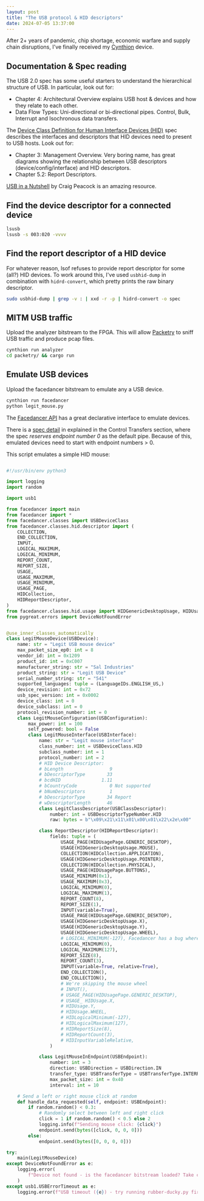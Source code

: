 ```yaml
---
layout: post
title: "The USB protocol & HID descriptors"
date: 2024-07-05 13:37:00
---
```


After 2+ years of pandemic, chip shortage, economic warfare and supply chain disruptions, I've finally received my [Cynthion](https://greatscottgadgets.com/cynthion/) device. 

## Documentation & Spec reading

The USB 2.0 spec has some useful starters to understand the hierarchical structure of USB. In particular, look out for:

- Chapter 4: Architectural Overview explains USB host & devices and how they relate to each other.
- Data Flow Types: Uni-directional or bi-directional pipes. Control, Bulk, Interrupt and Isochronous data transfers.

The [Device Class Definition for Human Interface Devices (HID)](https://usb.org/sites/default/files/hid1_11.pdf) spec describes the interfaces and descriptors that HID devices need to present to USB hosts. Look out for:

- Chapter 3: Management Overview. Very boring name, has great diagrams showing the relationship between USB descriptors (device/config/interface) and HID descriptors.
- Chapter 5.2: Report Descriptors.

[USB in a Nutshell](https://www.beyondlogic.org/usbnutshell/usb1.shtml) by Craig Peacock is an amazing resource.

## Find the device descriptor for a connected device

```bash
lsusb
lsusb -s 003:020 -vvvv
```

## Find the report descriptor of a HID device

For whatever reason, lsof refuses to provide report descriptor for some (all?) HID devices. To work around this, I've used `usbhid-dump` in combination with `hidrd-convert`, which pretty prints the raw binary descriptor.

```bash
sudo usbhid-dump | grep -v : | xxd -r -p | hidrd-convert -o spec
```

## MITM USB traffic

Upload the analyzer bitstream to the FPGA. This will allow [Packetry](https://github.com/greatscottgadgets/packetry) to sniff USB traffic and produce pcap files.

```bash
cynthion run analyzer
cd packetry/ && cargo run
```

## Emulate USB devices

Upload the facedancer bitstream to emulate any a USB device. 

```bash
cynthion run facedancer
python legit_mouse.py
```

The [Facedancer API](https://github.com/greatscottgadgets/facedancer) has a great declarative interface to emulate devices. 

There is a [spec detail](https://www.beyondlogic.org/usbnutshell/usb4.shtml#:~:text=The%20endpoint%20number%20should%20be%20zero%2C%20specifying%20the%20default%20pipe.) in explained in the Control Transfers section, where the spec *reserves endpoint number 0* as the default pipe. Because of this, emulated devices need to start with endpoint numbers > 0.

This script emulates a simple HID mouse:


```python

#!/usr/bin/env python3

import logging
import random

import usb1

from facedancer import main
from facedancer import *
from facedancer.classes import USBDeviceClass
from facedancer.classes.hid.descriptor import (
    COLLECTION,
    END_COLLECTION,
    INPUT,
    LOGICAL_MAXIMUM,
    LOGICAL_MINIMUM,
    REPORT_COUNT,
    REPORT_SIZE,
    USAGE,
    USAGE_MAXIMUM,
    USAGE_MINIMUM,
    USAGE_PAGE,
    HIDCollection,
    HIDReportDescriptor,
)
from facedancer.classes.hid.usage import HIDGenericDesktopUsage, HIDUsagePage
from pygreat.errors import DeviceNotFoundError


@use_inner_classes_automatically
class LegitMouseDevice(USBDevice):
    name: str = "Legit USB mouse device"
    max_packet_size_ep0: int = 8
    vendor_id: int = 0x1209
    product_id: int = 0xC007
    manufacturer_string: str = "Sal Industries"
    product_string: str = "Legit USB Device"
    serial_number_string: str = "541"
    supported_languages: tuple = (LanguageIDs.ENGLISH_US,)
    device_revision: int = 0x72
    usb_spec_version: int = 0x0002
    device_class: int = 0
    device_subclass: int = 0
    protocol_revision_number: int = 0
    class LegitMouseConfiguration(USBConfiguration):
        max_power: int = 100
        self_powered: bool = False
        class LegitMouseInterface(USBInterface):
            name: str = "Legit mouse interface"
            class_number: int = USBDeviceClass.HID
            subclass_number: int = 1
            protocol_number: int = 2
            # HID Device Descriptor:
            # bLength                 9
            # bDescriptorType        33
            # bcdHID               1.11
            # bCountryCode            0 Not supported
            # bNumDescriptors         1
            # bDescriptorType        34 Report
            # wDescriptorLength      46
            class LegitClassDescriptor(USBClassDescriptor):
                number: int = USBDescriptorTypeNumber.HID
                raw: bytes = b"\x09\x21\x11\x01\x00\x01\x22\x2e\x00"

            class ReportDescriptor(HIDReportDescriptor):
                fields: tuple = (
                    USAGE_PAGE(HIDUsagePage.GENERIC_DESKTOP),
                    USAGE(HIDGenericDesktopUsage.MOUSE),
                    COLLECTION(HIDCollection.APPLICATION),
                    USAGE(HIDGenericDesktopUsage.POINTER),
                    COLLECTION(HIDCollection.PHYSICAL),
                    USAGE_PAGE(HIDUsagePage.BUTTONS),
                    USAGE_MINIMUM(0x1),
                    USAGE_MAXIMUM(0x3),
                    LOGICAL_MINIMUM(0),
                    LOGICAL_MAXIMUM(1),
                    REPORT_COUNT(8),
                    REPORT_SIZE(1),
                    INPUT(variable=True),
                    USAGE_PAGE(HIDUsagePage.GENERIC_DESKTOP),
                    USAGE(HIDGenericDesktopUsage.X),
                    USAGE(HIDGenericDesktopUsage.Y),
                    USAGE(HIDGenericDesktopUsage.WHEEL),
                    # LOGICAL_MINIMUM(-127), Facedancer has a bug where it fails to encode negative numbers in report descriptors
                    LOGICAL_MINIMUM(0),
                    LOGICAL_MAXIMUM(127),
                    REPORT_SIZE(8),
                    REPORT_COUNT(3),
                    INPUT(variable=True, relative=True),
                    END_COLLECTION(),
                    END_COLLECTION(),
                    # We're skipping the mouse wheel
                    # INPUT(),
                    # USAGE_PAGE(HIDUsagePage.GENERIC_DESKTOP),
                    # USAGE_ HIDUsage.X,
                    # HIDUsage.Y,
                    # HIDUsage.WHEEL,
                    # HIDLogicalMinimum(-127),
                    # HIDLogicalMaximum(127),
                    # HIDReportSize(8),
                    # HIDReportCount(3),
                    # HIDInputVariableRelative,
                )

            class LegitMouseInEndpoint(USBEndpoint):
                number: int = 3
                direction: USBDirection = USBDirection.IN
                transfer_type: USBTransferType = USBTransferType.INTERRUPT
                max_packet_size: int = 0x40
                interval: int = 10

    # Send a left or right mouse click at random
    def handle_data_requested(self, endpoint: USBEndpoint):
        if random.random() < 0.3:
            # Randomly select between left and right click
            click = 1 if random.random() < 0.5 else 2
            logging.info(f"Sending mouse click: {click}")
            endpoint.send(bytes([click, 0, 0, 0]))
        else:
            endpoint.send(bytes([0, 0, 0, 0]))

try:
    main(LegitMouseDevice)
except DeviceNotFoundError as e:
    logging.error(
        f"Device not found - is the facedancer bitstream loaded? Take control back from PROG"
    )
except usb1.USBErrorTimeout as e:
    logging.error(f"USB timeout ({e}) - try running rubber-ducky.py first")
```

